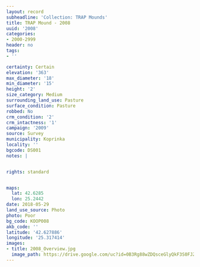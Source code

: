 ```yaml
---
layout: record
subheadline: 'Collection: TRAP Mounds'
title: TRAP Mound - 2008
uuid: '2008'
categories:
- 2000-2999
header: no
tags:
- ''

certainty: Certain
elevation: '363'
max_diameter: '18'
min_diameter: '15'
height: '2'
size_category: Medium
surrounding_land_use: Pasture
surface_condition: Pasture
robbed: No
crm_condition: '2'
crm_intactness: '1'
campaign: '2009'
source: Survey
municipality: Koprinka
locality: ''
bgcode: DS001
notes: |


rights: standard


maps:
  lat: 42.6285
  lon: 25.2442
date: 2018-05-29
land_use_source: Photo
photo: Poor
bg_code: KOOP008
akb_code: ''
latitude: '42.627886'
longitude: '25.317414'
images:
- title: 2008_Overview.jpg
  image_path: https://drive.google.com/uc?id=0B3Rg88wZDQsceGlyQkF3S0FJZEk
---
```

